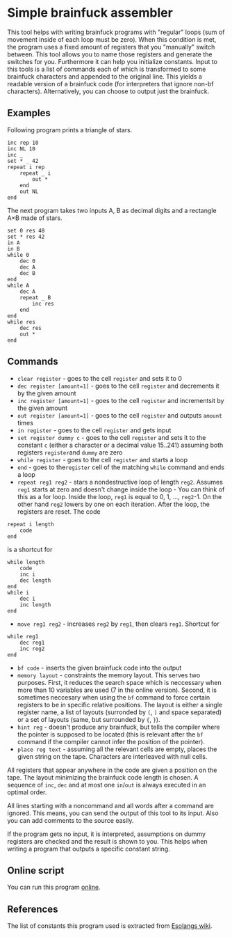 # Simple brainfuck assembler

This tool helps with writing brainfuck programs with "regular" loops (sum of movement inside of each loop must be zero).
When this condition is met, the program uses a fixed amount of registers that you "manually" switch between. This tool allows you to name those registers and generate the switches for you. Furthermore it can help you initialize constants.
Input to this tools is a list of commands each of which is transformed to some brainfuck characters and appended to the original line. This yields a readable version of a brainfuck code (for interpreters that ignore non-bf characters). Alternatively, you can choose to output just the brainfuck.

## Examples
Following program prints a triangle of stars.

```
inc rep 10
inc NL 10
inc _
set * _ 42
repeat i rep
    repeat _ i
        out *
    end
    out NL
end
```

The next program takes two inputs A, B as decimal digits and a rectangle A×B made of stars.
```
set 0 res 48
set * res 42
in A
in B
while 0
    dec 0
    dec A
    dec B
end
while A
    dec A
    repeat _ B
        inc res
    end
end
while res
    dec res
    out *
end
```



## Commands
* `clear register` - goes to the cell `register` and sets it to 0
* `dec register [amount=1]` - goes to the cell `register` and decrements it by the given amount
* `inc register [amount=1]` - goes to the cell `register` and incrementsit by the given amount
* `out register [amount=1]` - goes to the cell `register` and outputs `amount` times
* `in register` - goes to the cell `register` and gets input
* `set register dummy c` - goes to the cell `register` and sets it to the constant `c` (either a character or a decimal value 15..241) assuming both registers `register`and `dummy` are zero
* `while register` - goes to the cell `register` and starts a loop
* `end` - goes to the`register` cell of the matching `while` command and ends a loop
* `repeat reg1 reg2` - stars a nondestructive loop of length `reg2`. Assumes `reg1` starts at zero and doesn't change inside the loop
                     - You can think of this as a for loop. Inside the loop, `reg1` is equal to 0, 1, ..., `reg2`-1. On the other hand `reg2` lowers by one on each iteration. After the loop, the registers are reset.
                     The code
```
repeat i length
    code
end
```

is a shortcut for

```
while length
    code
    inc i
    dec length
end
while i
    dec i
    inc length
end
```
* `move reg1 reg2` - increases `reg2` by `reg1`, then clears `reg1`. Shortcut for
```
while reg1
    dec reg1
    inc reg2
end
```
* `bf code` - inserts the given brainfuck code into the output
* `memory layout` - constraints the memory layout. This serves two purposes. First, it reduces the search space which is neccessary when more than 10 variables are used (7 in the online version). Second, it is sometimes neccesary when using the `bf` command to force certain registers to be in specific relative positions. The layout is either a single register name, a list of layouts (surronded by `(`, `)` and space separated) or a set of layouts (same, but surrounded by `{`, `}`).
* `hint reg` - doesn't produce any brainfuck, but tells the compiler where the pointer is supposed to be located (this is relevant after the `bf` command if the compiler cannot infer the position of the pointer).
* `place reg text` - assuming all the relevant cells are empty, places the given string on the tape. Characters are interleaved with null cells.


All registers that appear anywhere in the code are given a position on the tape. The layout minimizing the brainfuck code length is chosen. A sequence of `inc`, `dec` and at most one `in`/`out` is always executed in an optimal order.

All lines starting with a noncommand and all words after a command are ignored. This means, you can send the output of this tool to its input. Also you can add comments to the source easily.

If the program gets no input, it is interpreted, assumptions on dummy registers are checked and the result is shown to you. This helps when writing a program that outputs a specific constant string.

## Online script

You can run this program [online](https://play.nim-lang.org/#ix=3U5I).

## References
The list of constants this program used is extracted from [Esolangs wiki](https://esolangs.org/wiki/Brainfuck_constants).
